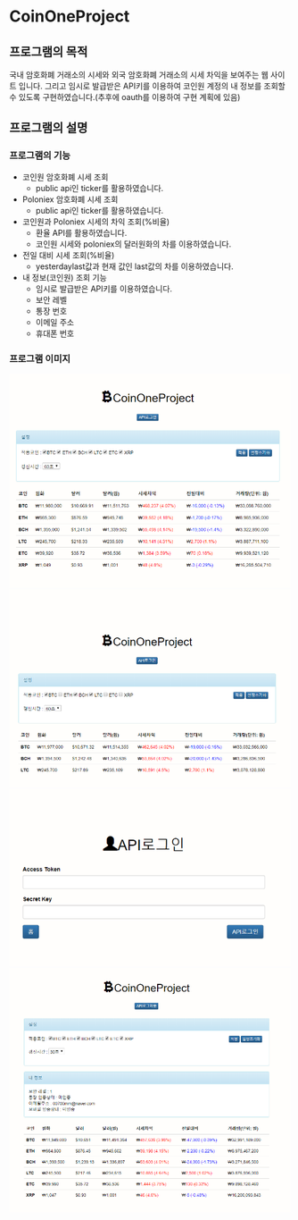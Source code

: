 # CoinOneProject

## 프로그램의 목적

국내 암호화폐 거래소의 시세와 외국 암호화폐 거래소의 시세 차익을
보여주는 웹 사이트 입니다.
그리고 임시로 발급받은 API키를 이용하여 코인원 계정의
내 정보를 조회할 수 있도록 구현하였습니다.(추후에 oauth를 이용하여
    구현 계획에 있음)

## 프로그램의 설명

### 프로그램의 기능

  - 코인원 암호화폐 시세 조회
    - public api인 ticker를 활용하였습니다.
  - Poloniex 암호화폐 시세 조회
    - public api인 ticker를 활용하였습니다.
  - 코인원과 Poloniex 시세의 차익 조회(%비율)
    - 환율 API를 활용하였습니다.
    - 코인원 시세와 poloniex의 달러원화의 차를 이용하였습니다.
  - 전일 대비 시세 조회(%비율)
    - yesterdaylast값과 현재 값인 last값의 차를 이용하였습니다.
  - 내 정보(코인원) 조회 기능
    - 임시로 발급받은 API키를 이용하였습니다.
    - 보안 레벨
    - 통장 번호
    - 이메일 주소
    - 휴대폰 번호


### 프로그램 이미지

![메인화면](./public/images/main.png)
![설정적용화면](./public/images/config.png)
![API로그인화면](./public/images/login.png)
![내정보조회화면](./public/images/info.png)
